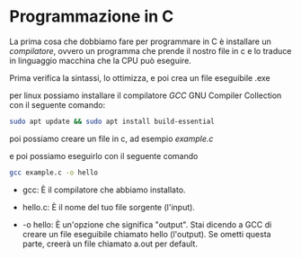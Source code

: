 


# Programmazione in C

La prima cosa che dobbiamo fare per programmare in C è installare un _compilatore_, ovvero un programma che prende il nostro file in c e lo traduce in linguaggio macchina che la CPU può eseguire.

Prima verifica la sintassi, lo ottimizza, e poi crea un file eseguibile .exe

per linux possiamo installare il compilatore _GCC_ GNU Compiler Collection con il seguente comando:

```bash
sudo apt update && sudo apt install build-essential
```


poi possiamo creare un file in c, ad esempio _example.c_

e poi possiamo eseguirlo con il seguente comando


```bash
gcc example.c -o hello
```

- gcc: È il compilatore che abbiamo installato.

- hello.c: È il nome del tuo file sorgente (l'input).

- -o hello: È un'opzione che significa "output". Stai dicendo a GCC di creare un file eseguibile chiamato hello (l'output). Se ometti questa parte, creerà un file chiamato a.out per default.








